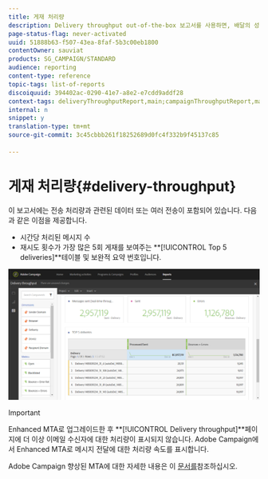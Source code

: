 ```yaml
---
title: 게재 처리량
description: Delivery throughput out-of-the-box 보고서를 사용하면, 배달의 성공에 대해 학습합니다.
page-status-flag: never-activated
uuid: 51888b63-f507-43ea-8faf-5b3c00eb1800
contentOwner: sauviat
products: SG_CAMPAIGN/STANDARD
audience: reporting
content-type: reference
topic-tags: list-of-reports
discoiquuid: 394402ac-0290-41e7-a8e2-e7cdd9addf28
context-tags: deliveryThroughputReport,main;campaignThroughputReport,main;programThroughputReport,main
internal: n
snippet: y
translation-type: tm+mt
source-git-commit: 3c45cbbb261f18252689d0fc4f332b9f45137c85

---
```



# 게재 처리량{#delivery-throughput}

이 보고서에는 전송 처리량과 관련된 데이터 또는 여러 전송이 포함되어 있습니다. 다음과 같은 이점을 제공합니다.

* 시간당 처리된 메시지 수
* 재시도 횟수가 가장 많은 5회 게재를 보여주는 **[!UICONTROL Top 5 deliveries]**테이블 및 보완적 요약 번호입니다.

![](assets/delivery_reports_1.png)

>[!IMPORTANT]
>
>Enhanced MTA로 업그레이드한 후 **[!UICONTROL Delivery throughput]**페이지에 더 이상 이메일 수신자에 대한 처리량이 표시되지 않습니다. Adobe Campaign에서 Enhanced MTA로 메시지 전달에 대한 처리량 속도를 표시합니다.
>
>Adobe Campaign 향상된 MTA에 대한 자세한 내용은 이 [문서를](https://helpx.adobe.com/campaign/kb/campaign-enhanced-mta.html)참조하십시오.
